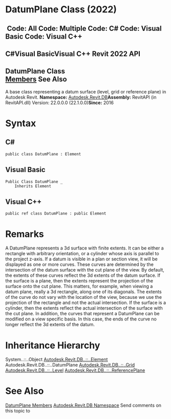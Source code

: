 # DatumPlane Class (2022)

﻿
 Code: All Code: Multiple Code: C# Code: Visual Basic Code: Visual C++   
---  
C#Visual BasicVisual C++
Revit 2022 API  
---  
DatumPlane Class  
[Members](1f49a2d1-5fe9-386a-3ad5-a92c268adfe6.md "DatumPlane Members") See Also  
---  
A base class representing a datum surface (level, grid or reference plane) in Autodesk Revit. 
**Namespace:** [Autodesk.Revit.DB](87546ba7-461b-c646-cbb1-2cb8f5bff8b2.md "Autodesk.Revit.DB Namespace")**Assembly:** RevitAPI (in RevitAPI.dll) Version: 22.0.0.0 (22.1.0.0)**Since:** 2016 
# Syntax
C#  
---  
```text
public class DatumPlane : Element
```
  
Visual Basic  
---  
```text
Public Class DatumPlane _
	Inherits Element
```
  
Visual C++  
---  
```text
public ref class DatumPlane : public Element
```
  
# Remarks
A DatumPlane represents a 3d surface with finite extents. It can be either a rectangle with arbitrary orientation, or a cylinder whose axis is parallel to the project z-axis. If a datum is visible in a plan or section view, it will be displayed as one or more curves. These curves are determined by the intersection of the datum surface with the cut plane of the view. By default, the extents of these curves reflect the 3d extents of the datum surface. If the surface is a plane, then the extents represent the projection of the surface onto the cut plane. This matters, for example, when viewing a datum plane, really a 3d rectangle, along one of its diagonals. The extents of the curve do not vary with the location of the view, because we use the projection of the rectangle and not the actual intersection. If the surface is a cylinder, then the extents reflect the actual intersection of the surface with the cut plane. In addition, the curves that represent a DatumPlane can be modified on a view specific basis. In this case, the ends of the curve no longer reflect the 3d extents of the datum. 
# Inheritance Hierarchy
System..::..Object [Autodesk.Revit.DB..::..Element](eb16114f-69ea-f4de-0d0d-f7388b105a16.md "Element Class") Autodesk.Revit.DB..::..DatumPlane [Autodesk.Revit.DB..::..Grid](47888507-2d69-664a-ead4-e481c7c5f42d.md "Grid Class") [Autodesk.Revit.DB..::..Level](577e5d4e-a558-118c-9dea-3b810b061775.md "Level Class") [Autodesk.Revit.DB..::..ReferencePlane](e7003ec7-1dbe-50a2-fb3d-a83a5a3b5b9f.md "ReferencePlane Class")
# See Also
[DatumPlane Members](1f49a2d1-5fe9-386a-3ad5-a92c268adfe6.md "DatumPlane Members")
[Autodesk.Revit.DB Namespace](87546ba7-461b-c646-cbb1-2cb8f5bff8b2.md "Autodesk.Revit.DB Namespace")
Send comments on this topic to 
